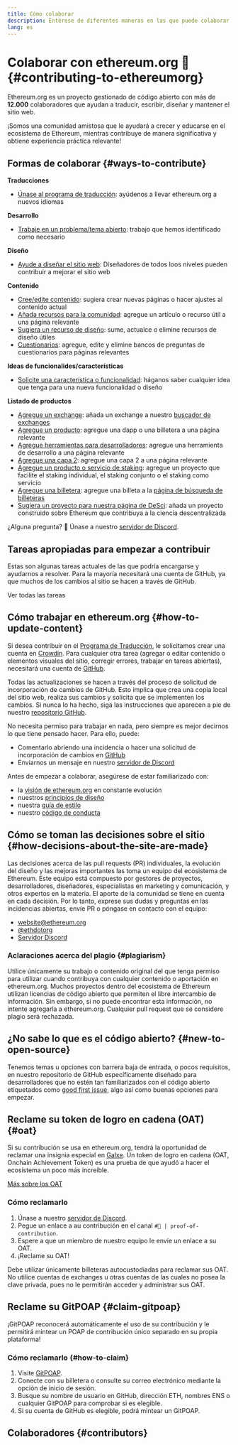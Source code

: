 ```yaml
---
title: Cómo colaborar
description: Entérese de diferentes maneras en las que puede colaborar con ethereum.org.
lang: es
---
```


# Colaborar con ethereum.org 🦄 {#contributing-to-ethereumorg}

Ethereum.org es un proyecto gestionado de código abierto con más de **12.000** colaboradores que ayudan a traducir, escribir, diseñar y mantener el sitio web.

¡Somos una comunidad amistosa que le ayudará a crecer y educarse en el ecosistema de Ethereum, mientras contribuye de manera significativa y obtiene experiencia práctica relevante!

## Formas de colaborar {#ways-to-contribute}

**Traducciones**
- [Únase al programa de traducción](/contributing/translation-program/): ayúdenos a llevar ethereum.org a nuevos idiomas

**Desarrollo**
- [Trabaje en un problema/tema abierto](https://github.com/ethereum/ethereum-org-website/issues): trabajo que hemos identificado como necesario

**Diseño**
- [Ayude a diseñar el sitio web](/contributing/design/): Diseñadores de todos loos niveles pueden contribuir a mejorar el sitio web

**Contenido**
- [Cree/edite contenido](/contributing/#how-to-update-content): sugiera crear nuevas páginas o hacer ajustes al contenido actual
- [Añada recursos para la comunidad](/contributing/content-resources/): agregue un artículo o recurso útil a una página relevante
- [Sugiera un recurso de diseño](/contributing/design/adding-design-resources/): sume, actualce o elimine recursos de diseño útiles
- [Cuestionarios](/contributing/quizzes/): agregue, edite y elimine bancos de preguntas de cuestionarios para páginas relevantes

**Ideas de funcionalides/características**
- [Solicite una característica o funcionalidad](https://github.com/ethereum/ethereum-org-website/issues/new?assignees=&labels=Type%3A+Feature&template=feature_request.yaml&title=): háganos saber cualquier idea que tenga para una nueva funcionalidad o diseño

**Listado de productos**
- [Agregue un exchange](/contributing/adding-exchanges/): añada un exchange a nuestro [buscador de exchanges](/get-eth/#country-picker)
- [Agregue un producto](/contributing/adding-products/): agregue una dapp o una billetera a una página relevante
- [Agregue herramientas para desarrolladores](/contributing/adding-developer-tools/): agregue una herramienta de desarrollo a una página relevante
- [Agregue una capa 2](/contributing/adding-layer-2s/): agregue una capa 2 a una página relevante
- [Agregue un producto o servicio de staking](/contributing/adding-staking-products/): agregue un proyecto que facilite el staking individual, el staking conjunto o el staking como servicio
- [Agregue una billetera](/contributing/adding-wallets/): agregue una billeta a la [página de búsqueda de billeteras](/wallets/find-wallet/)
- [Sugiera un proyecto para nuestra página de DeSci](/contributing/adding-desci-projects/): añada un proyecto construido sobre Ethereum que contribuya a la ciencia descentralizada

¿Alguna pregunta? 🤔 Únase a nuestro [servidor de Discord](https://discord.gg/ethereum-org).

## Tareas apropiadas para empezar a contribuir

Estas son algunas tareas actuales de las que podría encargarse y ayudarnos a resolver. Para la mayoría necesitará una cuenta de GitHub, ya que muchos de los cambios al sitio se hacen a través de GitHub.

<IssuesList issues={gfissues} my={8} />

<ButtonLink href="https://github.com/ethereum/ethereum-org-website/issues">Ver todas las tareas</ButtonLink>

## Cómo trabajar en ethereum.org {#how-to-update-content}

Si desea contribuir en el [Programa de Traducción](/contributing/translation-program/), le solicitamos crear una cuenta en [Crowdin](https://crowdin.com/project/ethereum-org). Para cualquier otra tarea (agregar o editar contenido o elementos visuales del sitio, corregir errores, trabajar en tareas abiertas), necesitará una cuenta de [GitHub](https://github.com/).

Todas las actualizaciones se hacen a través del proceso de solicitud de incorporación de cambios de GitHub. Esto implica que crea una copia local del sitio web, realiza sus cambios y solicita que se implementen los cambios. Si nunca lo ha hecho, siga las instrucciones que aparecen a pie de nuestro [repositorio GitHub](https://github.com/ethereum/ethereum-org-website).

No necesita permiso para trabajar en nada, pero siempre es mejor decirnos lo que tiene pensado hacer. Para ello, puede:

- Comentarlo abriendo una incidencia o hacer una solicitud de incorporación de cambios en [GitHub](https://github.com/ethereum/ethereum-org-website)
- Enviarnos un mensaje en nuestro [servidor de Discord](https://discord.gg/ethereum-org)

Antes de empezar a colaborar, asegúrese de estar familiarizado con:

- la [visión de ethereum.org](/about/) en constante evolución
- nuestros [principios de diseño](/contributing/design-principles/)
- nuestra [guía de estilo](/contributing/style-guide/)
- nuestro [código de conducta](/community/code-of-conduct)

<ContributorsQuizBanner className="mt-16 mb-8" />

## Cómo se toman las decisiones sobre el sitio {#how-decisions-about-the-site-are-made}

Las decisiones acerca de las pull requests (PR) individuales, la evolución del diseño y las mejoras importantes las toma un equipo del ecosistema de Ethereum. Este equipo está compuesto por gestores de proyectos, desarrolladores, diseñadores, especialistas en marketing y comunicación, y otros expertos en la materia. El aporte de la comunidad se tiene en cuenta en cada decisión. Por lo tanto, exprese sus dudas y preguntas en las incidencias abiertas, envíe PR o póngase en contacto con el equipo:

- [website@ethereum.org](mailto:website@ethereum.org)
- [@ethdotorg](https://twitter.com/ethdotorg)
- [Servidor Discord](https://discord.gg/ethereum-org)

### Aclaraciones acerca del plagio {#plagiarism}

Utilice únicamente su trabajo o contenido original del que tenga permiso para utilizar cuando contribuya con cualquier contenido o aportación en ethereum.org. Muchos proyectos dentro del ecosistema de Ethereum utilizan licencias de código abierto que permiten el libre intercambio de información. Sin embargo, si no puede encontrar esta información, no intente agregarla a ethereum.org. Cualquier pull request que se considere plagio será rechazada.

## ¿No sabe lo que es el código abierto? {#new-to-open-source}

Tenemos temas u opciones con barrera baja de entrada, o pocos requisitos, en nuestro repositorio de GitHub específicamente diseñado para desarrolladores que no estén tan familiarizados con el código abierto etiquetados como [good first issue](https://github.com/ethereum/ethereum-org-website/issues?q=is%3Aopen+is%3Aissue+label%3A%22good+first+issue%22), algo así como buenas opciones para empezar.

## Reclame su token de logro en cadena (OAT) {#oat}

Si su contribución se usa en ethereum.org, tendrá la oportunidad de reclamar una insignia especial en [Galxe](https://app.galxe.com/quest/ethereumorg). Un token de logro en cadena (OAT, Onchain Achievement Token) es una prueba de que ayudó a hacer el ecosistema un poco más increíble.

[Más sobre los OAT](https://help.galxe.com/en/articles/9645630-create-quest-rewards#h_1c5d63ba03)

### Cómo reclamarlo
1. Únase a nuestro [servidor de Discord](https://discord.gg/ethereum-org).
2. Pegue un enlace a au contribución en el canal `#🥇 | proof-of-contribution`.
3. Espere a que un miembro de nuestro equipo le envíe un enlace a su OAT.
4. ¡Reclame su OAT!

Debe utilizar únicamente billeteras autocustodiadas para reclamar sus OAT. No utilice cuentas de exchanges u otras cuentas de las cuales no posea la clave privada, pues no le permitirán acceder y administrar sus OAT.

## Reclame su GitPOAP {#claim-gitpoap}

¡GitPOAP reconocerá automáticamente el uso de su contribución y le permitirá mintear un POAP de contribución único separado en su propia plataforma!


### Cómo reclamarlo {#how-to-claim}

1. Visite [GitPOAP](https://www.gitpoap.io).
2. Conecte con su billetera o consulte su correo electrónico mediante la opción de inicio de sesión.
3. Busque su nombre de usuario en GitHub, dirección ETH, nombres ENS o cualquier GitPOAP para comprobar si es elegible.
4. Si su cuenta de GitHub es elegible, podrá mintear un GitPOAP.

## Colaboradores {#contributors}

<Contributors />
